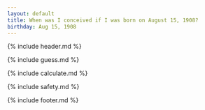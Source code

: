 ```yaml
---
layout: default
title: When was I conceived if I was born on August 15, 1908?
birthday: Aug 15, 1908
---
```


{% include header.md %}

{% include guess.md %}

{% include calculate.md %}

{% include safety.md %}

{% include footer.md %}



